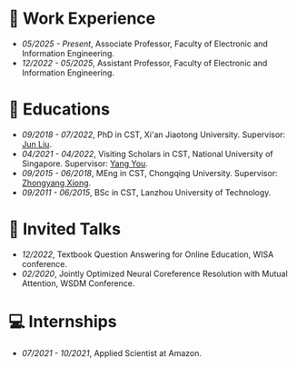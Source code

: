 # 💼 Work Experience
- *05/2025 - Present*, Associate Professor, Faculty of Electronic and Information Engineering.
- *12/2022 - 05/2025*, Assistant Professor, Faculty of Electronic and Information Engineering.

# 🏫 Educations
- *09/2018 - 07/2022*, PhD in CST, Xi'an Jiaotong University. Supervisor: [Jun Liu](https://gr.xjtu.edu.cn/en/web/liukeen/1;jsessionid=71FC326D35D0E42BB1AA8353FFF3CC59).
- *04/2021 - 04/2022*, Visiting Scholars in CST, National University of Singapore. Supervisor: [Yang You](https://www.comp.nus.edu.sg/~youy/).
- *09/2015 - 06/2018*, MEng in CST, Chongqing University. Supervisor: [Zhongyang Xiong](http://www.cs.cqu.edu.cn/info/1319/4134.htm).
- *09/2011 - 06/2015*, BSc in CST, Lanzhou University of Technology.

# 💬 Invited Talks
- *12/2022*, Textbook Question Answering for Online Education, WISA conference.
- *02/2020*, Jointly Optimized Neural Coreference Resolution with Mutual Attention, WSDM Conference.

# 💻 Internships
- *07/2021 - 10/2021*, Applied Scientist at Amazon.
